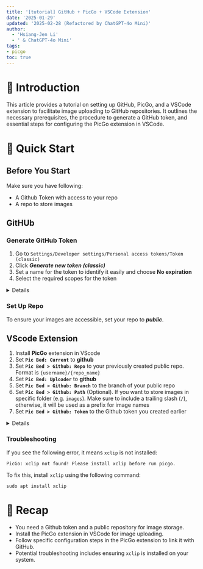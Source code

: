 ```yaml
---
title: '[tutorial] GitHub + PicGo + VSCode Extension'
date: '2025-01-29'
updated: '2025-02-28 (Refactored by ChatGPT-4o Mini)'
author:
  - 'Hsiang-Jen Li'
  - ' & ChatGPT-4o Mini'
tags:
- picgo
toc: true
---
```


# 📌 Introduction
This article provides a tutorial on setting up GitHub, PicGo, and a VSCode extension to facilitate image uploading to GitHub repositories. It outlines the necessary prerequisites, the procedure to generate a GitHub token, and essential steps for configuring the PicGo extension in VSCode.
<!-- more -->

# 🚀 Quick Start
## Before You Start

Make sure you have following:

- A Github Token with access to your repo
- A repo to store images

## GitHUb

### Generate GitHub Token

1. Go to `Settings/Developer settings/Personal access tokens/Token (classic)`
1. Click ***Generate new token (classic)***
1. Set a name for the token to identify it easily and choose **No expiration**
1. Select the required scopes for the token
<!-- 1. Setup token's name for better recognize and select no expiration date. Finally, select the scope that this access token can do. -->

<details>

![image](https://hackmd.io/_uploads/SJkewdvukl.png)
![image](https://hackmd.io/_uploads/rkmvPOvu1l.png)
![image](https://hackmd.io/_uploads/HyU5wdvO1x.png)
![image](https://hackmd.io/_uploads/rkvCwuw_ke.png)
![image](https://hackmd.io/_uploads/r1HEddvdJl.png) 
    
</details>


### Set Up Repo
To ensure your images are accessible, set your repo to ***public***.

## VScode Extension

1. Install **PicGo** extension in VScode
1. Set **`Pic Bed: Current`** to **github**
1. Set **`Pic Bed > Github: Repo`** to your previously created public repo. Format is `{username}/{repo_name}`
1. Set **`Pic Bed: Uploader`** to **github**
1. Set **`Pic Bed > Github: Branch`** to the branch of your public repo
1. Set **`Pic Bed > Github: Path`** (Optional). If you want to store images in specific folder (e.g. `images`). Make sure to include a trailing slash (`/`), otherwise, it will be used as a prefix for image names
1. Set **`Pic Bed > Github: Token`** to the Github token you created earlier

<details>

![image](https://hackmd.io/_uploads/r1Yv0Pvu1g.png)
![image](https://hackmd.io/_uploads/SJHrBdwuyg.png)
![image](https://hackmd.io/_uploads/rkkYiuP_1l.png)

</details>


### Troubleshooting

If you see the following error, it means `xclip` is not installed:

```shell
PicGo: xclip not found! Please install xclip before run picgo.
```
To fix this, install `xclip` using the following command:

```shell
sudo apt install xclip
```

# 🔁 Recap
- You need a Github token and a public repository for image storage.
- Install the PicGo extension in VSCode for image uploading.
- Follow specific configuration steps in the PicGo extension to link it with GitHub.
- Potential troubleshooting includes ensuring `xclip` is installed on your system.
